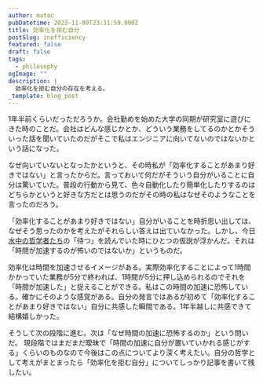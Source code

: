 ```yaml
---
author: matac
pubDatetime: 2023-11-09T23:31:59.000Z
title: 効率化を拒む自分
postSlug: inefficiency
featured: false
draft: false
tags:
  - philosophy
ogImage: ""
description: |
  効率化を拒む自分の存在を考える。
_template: blog_post
---
```


1年半前くらいだっただろうか。会社勤めを始めた大学の同期が研究室に遊びにきた時のことだ。会社はどんな感じかとか、どういう業務をしてるのかとかそういった話を聞いていたのだがそこで私はエンジニアに向いてないのではないかという話になった。

なぜ向いていないとなったかというと、その時私が「効率化することがあまり好きではない」と言ったからだ。言っておいて何だがそういう自分がいることに自分は驚いていた。普段の行動から見て、色々自動化したり簡単化したりするのはどちらかというと好きな方だとは思うのだがその時の私はなぜそのようなことを言ったのだろう。

「効率化することがあまり好きではない」自分がいることを時折思い出しては、なぜそう思ったのかを考えたがそれらしい答えは出ていなかった。しかし、今日[水中の哲学者たち](https://amzn.asia/d/4fGmPud)の「待つ」を読んでいた時にひとつの仮説が浮かんだ。それは「時間が加速するのが怖いのではないか」というものだ。

効率化は時間を加速させるイメージがある。実際効率化することによって1時間かかっていた業務が5分で終われば、1時間が5分に押し込められるのでそれを「時間が加速した」と捉えることができる。私はこの時間の加速に恐怖している。確かにそのような感覚がある。自分の発言ではあるが初めて「効率化することがあまり好きではない」自分に共感した瞬間である。1年半越しに共感できて結構嬉しかった。

そうして次の段階に進む。次は「なぜ時間の加速に恐怖するのか」という問いだ。
現段階ではまだまだ曖昧で「時間の加速に自分が置いていかれる感じがする」くらいのものなので今後はこの点についてより深く考えたい。自分の哲学として考えがまとまったら「効率化を拒む自分」についてしっかり記事を書いて残したい。
